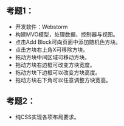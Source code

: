 ## 考题1：
* 开发软件：Webstorm
* 构建MVO模型，处理数据、控制器与视图。
* 点击Add Block可向页面中添加随机色方块。
* 点击方块右上角X可移除方块。
* 拖动方块中间区域可移动方块。
* 拖动方块右边框可改变方块宽度。
* 拖动方块下边框可以改变方块高度。
* 拖动方块右下角可以任意调整方块宽高。


## 考题2：
* 纯CSS实现各项布局要求。
